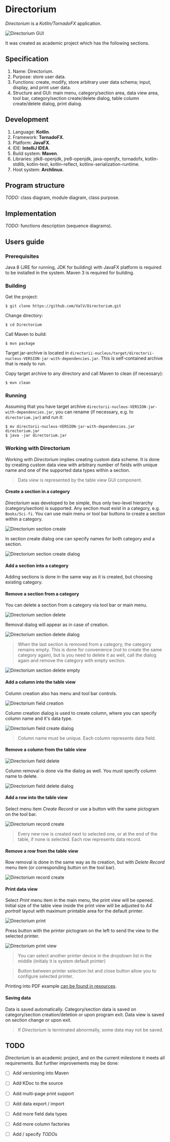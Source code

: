 # Directorium
*Directorium* is a *Kotlin/TornadoFX* application.

![Directorium GUI](resources/directorium-gui.png)

It was created as academic project which has the following sections.

## Specification

1. Name: Directorium.
2. Purpose: store user data.
3. Functions: create, modify, store arbitrary user data schema; input, display, and print user data.
4. Structure and GUI: main menu, category/section area, data view area, tool bar, category/section create/delete dialog, table column create/delete dialog, print dialog.

## Development

1. Language: **Kotlin**.
2. Framework: **TornadoFX**.
3. Platform: **JavaFX**.
4. IDE: **IntelliJ IDEA**.
5. Build system: **Maven**.
6. Libraries: jdk8-openjdk, jre8-openjdk, java-openjfx, tornadofx, kotlin-stdlib, kotlin-test, kotlin-reflect, kotlinx-serialization-runtime.
7. Host system: **Archlinux**.

## Program structure

*TODO:* class diagram, module diagram, class purpose.

## Implementation

*TODO:* functions description (sequence diagrams).

## Users guide

### Prerequisites

Java 8 (JRE for running, JDK for building) with JavaFX platform is required to be installed in the system. Maven 3 is required for building.

### Building

Get the project:
```
$ git clone https://github.com/ValV/Directorium.git
```
Change directory:
```
$ cd Directorium
```
Call Maven to build:
```
$ mvn package
```
Target jar-archive is located in `directorii-nucleus/target/directorii-nucleus-VERSION-jar-with-dependencies.jar`. This is self-contained archive that is ready to run.

Copy target archive to any directory and call Maven to clean (if necessary):
```
$ mvn clean
```

### Running

Assuming that you have target archive `directorii-nucleus-VERSION-jar-with-dependencies.jar`, you can rename (if necessary, e.g. to `directorium.jar`) and run it:
```
$ mv directorii-nucleus-VERSION-jar-with-dependencies.jar directorium.jar
$ java -jar directorium.jar
```

### Working with Directorium

Working with *Directorium* implies creating custom data scheme. It is done by creating custom data view with arbitrary number of fields with unique name and one of the supported data types within a section.

> Data view is represented by the table view GUI component.

#### Create a section in a category

*Directorium* was developed to be simple, thus only two-level hierarchy (category/section) is supported. Any section must exist in a category, e.g. `Books/Sci-fi`. You can use main menu or tool bar buttons to create a section within a category.

![Directorium section create](resources/directorium-section-create.png)

In section create dialog one can specify names for both category and a section.

![Directorium section create dialog](resources/directorium-section-create-dialog.png)

#### Add a section into a category

Adding sections is done in the same way as it is created, but choosing existing category.

#### Remove a section from a category

You can delete a section from a category via tool bar or main menu.

![Directorium section delete](resources/directorium-section-delete.png)

Removal dialog will appear as in case of creation.

![Directorium section delete dialog](resources/directorium-section-delete-dialog.png)

> When the last section is removed from a category, the category remains empty. This is done for convenience (not to create the same category again), but is you need to delete it as well, call the dialog again and remove the category with empty section.

![Directorium section delete empty](resources/directorium-section-delete-dialog-empty.png)

#### Add a column into the table view

Column creation also has menu and tool bar controls.

![Directorium field creation](resources/directorium-field-create.png)

Column creation dialog is used to create column, where you can specify column name and it's data type.

![Directorium field create dialog](resources/directorium-field-create-dialog.png)

> Column name must be unique. Each column represents data field.

#### Remove a column from the table view

![Directorium field delete](resources/directorium-field-delete.png)

Column removal is done via the dialog as well. You must specify column name to delete.

![Directorium field delete dialog](resources/directorium-field-delete-dialog.png)

#### Add a row into the table view

Select menu item _Create Record_ or use a button with the same pictogram on the tool bar.

![Directorium record create](resources/directorium-record-create.png)

> Every new row is created next to selected one, or at the end of the table, if none is selected. Each row represents data record.

#### Remove a row from the table view

Row removal is done in the same way as its creation, but with _Delete Record_ menu item (or corresponding button on the tool bar).

![Directorium record create](resources/directorium-record-delete.png)

#### Print data view

Select _Print_ menu item in the main menu, the print view will be opened. Initial size of the table view inside the print view will be adjusted to *A4 portrait* layout with maximum printable area for the default printer.

![Directorium print](resources/directorium-print.png)

Press button with the printer pictogram on the left to send the view to the selected printer.

![Directorium print view](resources/directorium-print-view.png)

> You can select another printer device in the dropdown list in the middle (initialy it is system default printer)

> Button between printer selection list and close button allow you to configure selected printer.

Printing into PDF example [can be found in resources](resources/directorium-print.pdf).

#### Saving data

Data is saved automatically. Category/section data is saved on category/section creation/deletion or upon program exit. Data view is saved on section change or upon exit.

> If *Directorium* is terminated abnormally, some data may not be saved.

## TODO

*Directorium* is an academic project, and on the current milestone it meets all requirements. But further improvements may be done:

- [ ] Add versioning into Maven

- [ ] Add KDoc to the source

- [ ] Add multi-page print support

- [ ] Add data export / import

- [ ] Add more field data types

- [ ] Add more column factories

- [ ] Add / specify *TODO*s
